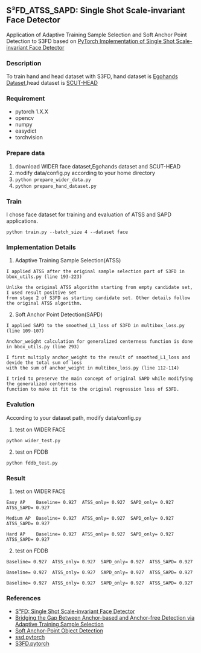 ## S³FD_ATSS_SAPD: Single Shot Scale-invariant Face Detector ##
Application of Adaptive Training Sample Selection and Soft Anchor Point Detection to S3FD based on [PyTorch Implementation of Single Shot Scale-invariant Face Detector](https://github.com/yxlijun/S3FD.pytorch)
### Description
To train hand and head dataset with S3FD, hand dataset is [Egohands Dataset](http://vision.soic.indiana.edu/projects/egohands/),head dataset is [SCUT-HEAD](https://github.com/HCIILAB/SCUT-HEAD-Dataset-Release)

### Requirement
* pytorch 1.X.X 
* opencv 
* numpy 
* easydict
* torchvision

### Prepare data 
1. download WIDER face dataset,Egohands dataset and SCUT-HEAD
2. modify data/config.py according to your home directory
3. ``` python prepare_wider_data.py ```
4. ``` python prepare_hand_dataset.py ```

### Train
I chose face dataset for training and evaluation of ATSS and SAPD applications.
``` 
python train.py --batch_size 4 --dataset face
``` 

### Implementation Details
1. Adaptive Training Sample Selection(ATSS)
```
I applied ATSS after the original sample selection part of S3FD in bbox_utils.py (line 193-223)

Unlike the original ATSS algorithm starting from empty candidate set, I used result positive set 
from stage 2 of S3FD as starting candidate set. Other details follow the original ATSS algorithm.
```
2. Soft Anchor Point Detection(SAPD)
```
I applied SAPD to the smoothed_L1_loss of S3FD in multibox_loss.py (line 109-107)

Anchor_weight calculation for generalized centerness function is done in bbox_utils.py (line 293)

I first multiply anchor_weight to the result of smoothed_L1_loss and devide the total sum of loss 
with the sum of anchor_weight in multibox_loss.py (line 112-114)

I tried to preserve the main concept of original SAPD while modifying the generalized centerness 
function to make it fit to the original regression loss of S3FD.
```

### Evalution
According to your dataset path, modify data/config.py 

1. test on WIDER FACE 
```
python wider_test.py
```
2. test on FDDB
```
python fddb_test.py
```

### Result
1. test on WIDER FACE 
```
Easy AP    Baseline= 0.927  ATSS_only= 0.927  SAPD_only= 0.927  ATSS_SAPD= 0.927
    
Medium AP  Baseline= 0.927  ATSS_only= 0.927  SAPD_only= 0.927  ATSS_SAPD= 0.927
    
Hard AP    Baseline= 0.927  ATSS_only= 0.927  SAPD_only= 0.927  ATSS_SAPD= 0.927
```

2. test on FDDB
```
Baseline= 0.927  ATSS_only= 0.927  SAPD_only= 0.927  ATSS_SAPD= 0.927
    
Baseline= 0.927  ATSS_only= 0.927  SAPD_only= 0.927  ATSS_SAPD= 0.927
    
Baseline= 0.927  ATSS_only= 0.927  SAPD_only= 0.927  ATSS_SAPD= 0.927
```    

### References
* [S³FD: Single Shot Scale-invariant Face Detector](https://arxiv.org/abs/1708.05237)
* [Bridging the Gap Between Anchor-based and Anchor-free Detection via Adaptive Training Sample Selection](https://arxiv.org/abs/1912.02424)
* [Soft Anchor-Point Object Detection](https://arxiv.org/abs/1911.12448)
* [ssd.pytorch](https://github.com/amdegroot/ssd.pytorch)
* [S3FD.pytorch](https://github.com/yxlijun/S3FD.pytorch)